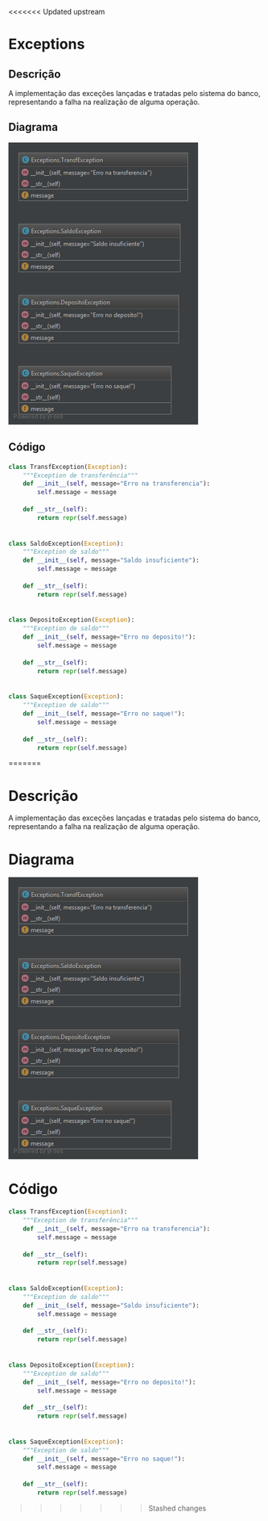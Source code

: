 <<<<<<< Updated upstream
# Exceptions

## Descrição

A implementação das exceções lançadas e tratadas pelo sistema do banco, representando a falha na realização de alguma operação.

## Diagrama

![](/doc/img/exceptions.png)

## Código

```py
class TransfException(Exception):
    """Exception de transferência"""
    def __init__(self, message="Erro na transferencia"):
        self.message = message

    def __str__(self):
        return repr(self.message)


class SaldoException(Exception):
    """Exception de saldo"""
    def __init__(self, message="Saldo insuficiente"):
        self.message = message

    def __str__(self):
        return repr(self.message)


class DepositoException(Exception):
    """Exception de saldo"""
    def __init__(self, message="Erro no deposito!"):
        self.message = message

    def __str__(self):
        return repr(self.message)


class SaqueException(Exception):
    """Exception de saldo"""
    def __init__(self, message="Erro no saque!"):
        self.message = message

    def __str__(self):
        return repr(self.message)
```



=======
# Descrição

A implementação das exceções lançadas e tratadas pelo sistema do banco, representando a falha na realização de alguma operação.

# Diagrama

![](/doc/img/exceptions.png)

# Código

```py
class TransfException(Exception):
    """Exception de transferência"""
    def __init__(self, message="Erro na transferencia"):
        self.message = message

    def __str__(self):
        return repr(self.message)


class SaldoException(Exception):
    """Exception de saldo"""
    def __init__(self, message="Saldo insuficiente"):
        self.message = message

    def __str__(self):
        return repr(self.message)


class DepositoException(Exception):
    """Exception de saldo"""
    def __init__(self, message="Erro no deposito!"):
        self.message = message

    def __str__(self):
        return repr(self.message)


class SaqueException(Exception):
    """Exception de saldo"""
    def __init__(self, message="Erro no saque!"):
        self.message = message

    def __str__(self):
        return repr(self.message)
```



>>>>>>> Stashed changes

